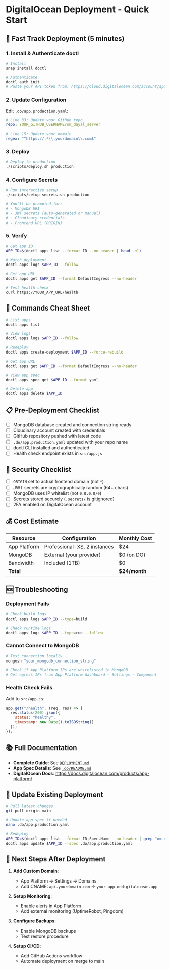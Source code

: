 # DigitalOcean Deployment - Quick Start

## 🚀 Fast Track Deployment (5 minutes)

### 1. Install & Authenticate doctl

```bash
# Install
snap install doctl

# Authenticate
doctl auth init
# Paste your API token from: https://cloud.digitalocean.com/account/api/tokens
```

### 2. Update Configuration

Edit `.do/app.production.yaml`:
```yaml
# Line 33: Update your GitHub repo
repo: YOUR_GITHUB_USERNAME/om_dayal_server

# Line 15: Update your domain
regex: "^https://.*\\.yourdomain\\.com$"
```

### 3. Deploy

```bash
# Deploy to production
./scripts/deploy.sh production
```

### 4. Configure Secrets

```bash
# Run interactive setup
./scripts/setup-secrets.sh production

# You'll be prompted for:
# - MongoDB URI
# - JWT secrets (auto-generated or manual)
# - Cloudinary credentials
# - Frontend URL (ORIGIN)
```

### 5. Verify

```bash
# Get app ID
APP_ID=$(doctl apps list --format ID --no-header | head -n1)

# Watch deployment
doctl apps logs $APP_ID --follow

# Get app URL
doctl apps get $APP_ID --format DefaultIngress --no-header

# Test health check
curl https://YOUR_APP_URL/health
```

## 🎯 Commands Cheat Sheet

```bash
# List apps
doctl apps list

# View logs
doctl apps logs $APP_ID --follow

# Redeploy
doctl apps create-deployment $APP_ID --force-rebuild

# Get app URL
doctl apps get $APP_ID --format DefaultIngress --no-header

# View app spec
doctl apps spec get $APP_ID --format yaml

# Delete app
doctl apps delete $APP_ID
```

## 📋 Pre-Deployment Checklist

- [ ] MongoDB database created and connection string ready
- [ ] Cloudinary account created with credentials
- [ ] GitHub repository pushed with latest code
- [ ] `.do/app.production.yaml` updated with your repo name
- [ ] doctl CLI installed and authenticated
- [ ] Health check endpoint exists in `src/app.js`

## 🔐 Security Checklist

- [ ] `ORIGIN` set to actual frontend domain (not `*`)
- [ ] JWT secrets are cryptographically random (64+ chars)
- [ ] MongoDB uses IP whitelist (not `0.0.0.0/0`)
- [ ] Secrets stored securely (`.secrets/` is gitignored)
- [ ] 2FA enabled on DigitalOcean account

## 💰 Cost Estimate

| Resource | Configuration | Monthly Cost |
|----------|---------------|--------------|
| App Platform | Professional-XS, 2 instances | $24 |
| MongoDB | External (your provider) | $0 (on DO) |
| Bandwidth | Included (1TB) | $0 |
| **Total** | | **$24/month** |

## 🆘 Troubleshooting

### Deployment Fails
```bash
# Check build logs
doctl apps logs $APP_ID --type=build

# Check runtime logs
doctl apps logs $APP_ID --type=run --follow
```

### Cannot Connect to MongoDB
```bash
# Test connection locally
mongosh "your_mongodb_connection_string"

# Check if App Platform IPs are whitelisted in MongoDB
# Get egress IPs from App Platform dashboard → Settings → Component
```

### Health Check Fails
Add to `src/app.js`:
```javascript
app.get("/health", (req, res) => {
  res.status(200).json({ 
    status: "healthy",
    timestamp: new Date().toISOString()
  });
});
```

## 📚 Full Documentation

- **Complete Guide**: See [`DEPLOYMENT.md`](../DEPLOYMENT.md)
- **App Spec Details**: See [`.do/README.md`](.do/README.md)
- **DigitalOcean Docs**: https://docs.digitalocean.com/products/app-platform/

## 🔄 Update Existing Deployment

```bash
# Pull latest changes
git pull origin main

# Update app spec if needed
nano .do/app.production.yaml

# Redeploy
APP_ID=$(doctl apps list --format ID,Spec.Name --no-header | grep "om-dayal-crm-prod" | awk '{print $1}')
doctl apps update $APP_ID --spec .do/app.production.yaml
```

## 🌟 Next Steps After Deployment

1. **Add Custom Domain**:
   - App Platform → Settings → Domains
   - Add CNAME: `api.yourdomain.com` → `your-app.ondigitalocean.app`

2. **Setup Monitoring**:
   - Enable alerts in App Platform
   - Add external monitoring (UptimeRobot, Pingdom)

3. **Configure Backups**:
   - Enable MongoDB backups
   - Test restore procedure

4. **Setup CI/CD**:
   - Add GitHub Actions workflow
   - Automate deployment on merge to main
